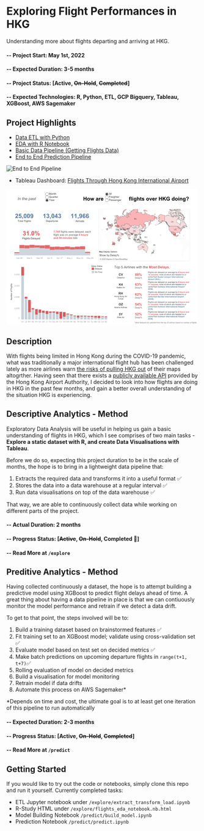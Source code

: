 # Exploring Flight Performances in HKG

Understanding more about flights departing and arriving at HKG.

#### -- Project Start: May 1st, 2022
#### -- Expected Duration: 3-5 months
#### -- Project Status: [Active, ~~On-Hold~~, ~~Completed~~]
#### -- Expected Technologies: R, Python, ETL, GCP Bigquery, Tableau, XGBoost, AWS Sagemaker 


## Project Highlights

- [Data ETL with Python](/explore/extract_load_transform.ipynb)
- [EDA with R Notebook](/explore/flights_eda_notebook.nb.html)
- [Basic Data Pipeline (Getting Flights Data)](/explore) 
- [End to End Prediction Pipeline](/predict)

![End to End Pipeline](https://user-images.githubusercontent.com/38344465/174470640-8eaca7b3-4fe9-4b3e-badf-c890c265942c.jpg)


- Tableau Dashboard: [Flights Through Hong Kong International Airport](https://public.tableau.com/app/profile/yoshi.man1207/viz/FlightsThroughHongKongInternationalAirport/Overview)

![HKG Flights Overview](images/Overview.png)



## Description
With flights being limited in Hong Kong during the COVID-19 pandemic, what was traditionally a major international flight hub has been challenged lately as more airlines warn [the risks of pulling HKG out](https://www.scmp.com/news/hong-kong/transport/article/3178600/hong-kong-bypassed-european-airlines-warn-they-cant-add) of their maps altogrther. Having seen that there exists a [publicly available API](https://data.gov.hk/en-data/dataset/aahk-team1-flight-info) provided by the Hong Kong Airport Authority, I decided to look into how flights are doing in HKG in the past few months, and gain a better overall understanding of the situation HKG is experiencing.

## Descriptive Analytics - Method
Exploratory Data Analysis will be useful in helping us gain a basic understanding of flights in HKG, which I see comprises of two main tasks - **Explore a static dataset with R, and create Data Visualisations with Tableau**. 

Before we do so, expecting this project duration to be in the scale of months, the hope is to bring in a lightweight data pipeline that:
1. Extracts the required data and transforms it into a useful format :white_check_mark:	
2. Stores the data into a data warehouse at a regular interval :white_check_mark:	
3. Run data visualisations on top of the data warehouse :white_check_mark:	

That way, we are able to continuously collect data while working on different parts of the project.

#### -- Actual Duration: 2 months
#### -- Progress Status: [~~Active~~, ~~On-Hold~~, Completed :confetti_ball:]
#### -- Read More at ```/explore```

## Preditive Analytics - Method
Having collected continuously a dataset, the hope is to attempt building a predictive model using XGBoost to predict flight delays ahead of time. A great thing about having a data pipeline in place is that we can contiuously monitor the model performance and retrain if we detect a data drift. 

To get to that point, the steps involved will be to:
1. Build a training dataset based on brainstormed features :white_check_mark:	
2. Fit training set to an XGBoost model; validate using cross-validation set :white_check_mark:	
3. Evaluate model based on test set on decided metrics :white_check_mark:	
4. Make batch predictions on upcoming departure flights in ```range(t+1, t+7)```:white_check_mark:	
6. Rolling evaluation of model on decided metrics 
5. Build a visualisation for model monitoring
7. Retrain model if data drifts
8. Automate this process on AWS Sagemaker*

*Depends on time and cost, the ultimate goal is to at least get one iteration of this pipeline to run automatically


#### -- Expected Duration: 2-3 months
#### -- Progress Status: [Active, ~~On-Hold~~, ~~Completed~~]
#### -- Read More at ```/predict```


## Getting Started
If you would like to try out the code or notebooks, simply clone this repo and run it yourself. Currently completed tasks:
- ETL Jupyter notebook under ```/explore/extract_transform_load.ipynb```
- R-Study HTML under ```/explore/flights_eda_notebook.nb.html```
- Model Building Notebook ```/predict/build_model.ipynb```
- Prediction Notebook ```/predict/predict.ipynb```


